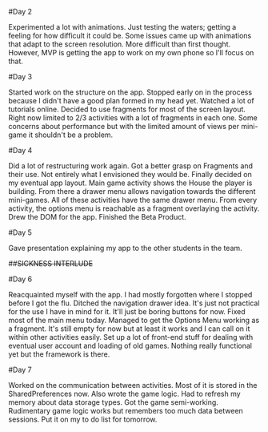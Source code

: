 #Day 2

Experimented a lot with animations. Just testing the waters; getting a feeling for how difficult it could be. Some issues came up with animations that adapt to the screen resolution. More difficult than first thought. However, MVP is getting the app to work on my own phone so I'll focus on that.

#Day 3

Started work on the structure on the app. Stopped early on in the process because I didn't have a good plan formed in my head yet. Watched a lot of tutorials online. Decided to use fragments for most of the screen layout. Right now limited to 2/3 activities with a lot of fragments in each one. Some concerns about performance but with the limited amount of views per mini-game it shouldn't be a problem. 

#Day 4

Did a lot of restructuring work again. Got a better grasp on Fragments and their use. Not entirely what I envisioned they would be. Finally decided on my eventual app layout. Main game activity shows the House the player is building. From there a drawer menu allows navigation towards the different mini-games. All of these activities have the same drawer menu. From every activity, the options menu is reachable as a fragment overlaying the activity. Drew the DOM for the app. Finished the Beta Product. 

#Day 5

Gave presentation explaining my app to the other students in the team.

##~~SICKNESS INTERLUDE~~

#Day 6

Reacquainted myself with the app. I had mostly forgotten where I stopped before I got the flu. Ditched the navigation drawer idea. It's just not practical for the use I have in mind for it. It'll just be boring buttons for now. Fixed most of the main menu today. Managed to get the Options Menu working as a fragment. It's still empty for now but at least it works and I can call on it within other activities easily. Set up a lot of front-end stuff for dealing with eventual user account and loading of old games. Nothing really functional yet but the framework is there.

#Day 7

Worked on the communication between activities. Most of it is stored in the SharedPreferences now. Also wrote the game logic. Had to refresh my memory about data storage types. Got the game semi-working. Rudimentary game logic works but remembers too much data between sessions. Put it on my to do list for tomorrow. 